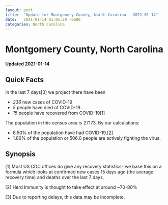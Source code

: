 ```yaml
---
layout: post
title:  "Update for Montgomery County, North Carolina - 2021-01-14"
date:   2021-01-14 01:01:29 -0600
categories: North Carolina
---
```


# Montgomery County, North Carolina
#### Updated 2021-01-14

## Quick Facts

In the last 7 days[3] we project there have been
- *236* new cases of COVID-19
- *5* people have died of COVID-19
- *15* people have recovered from COVID-19[1]

The population in this census area is 27173. By our calculations:
- 8.50% of the population have had COVID-19.[2]
- 1.86% of the population or 506.0 people are actively fighting the virus.

## Synopsis




[1] Most US CDC offices do give any recovery statistics- we base this on a formula which looks at confirmed new cases
15 days ago (the average recovery time) and deaths over the last 7 days.

[2] Herd Immunity is thought to take effect at around ~70-80%

[3] Due to reporting delays, this data may be incomplete.
 
    